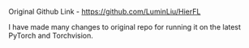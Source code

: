 Original Github Link -
https://github.com/LuminLiu/HierFL

I have made many changes to original repo for running it on the latest PyTorch and Torchvision.